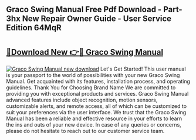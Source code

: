 ## Graco Swing Manual Free Pdf Download - Part-3hx New Repair Owner Guide - User Service Edition 64MqR

# <h2><a href="http://bc4249.oget.top/?id=Graco+Swing+Manual">🔗Download New 👉🔴 Graco Swing Manual</a></h2>

[![Graco Swing Manual new download](https://i.imgur.com/5g1atiW.png)](http://bc4249.oget.top/?id=Graco+Swing+Manual)
Let's Get Started! This user manual is your passport to the world of possibilities with your new Graco Swing Manual. Get acquainted with its features, installation process, and operating guidelines. Thank You for Choosing Brand Name We are committed to providing you with exceptional products and services. Graco Swing Manual advanced features include object recognition, motion sensors, customizable alerts, and remote access, all of which can be customized to suit your preferences via the user interface. We trust that the Graco Swing Manual has been a reliable and effective resource in your efforts to learn the ins and outs of your new device. In case of any queries or concerns, please do not hesitate to reach out to our customer service team.
